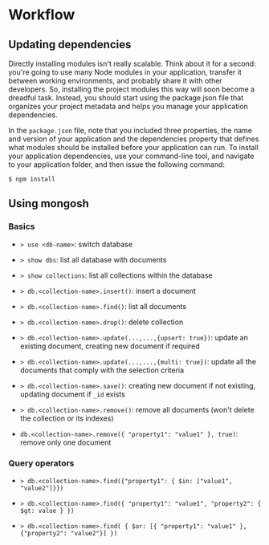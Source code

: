 # Workflow

## Updating dependencies

Directly installing modules isn't really scalable. Think about it for a second:
you're going to use many Node modules in your application, transfer it between
working environments, and probably share it with other developers. So, installing
the project modules this way will soon become a dreadful task. Instead, you should
start using the package.json file that organizes your project metadata and helps
you manage your application dependencies.

In the ```package.json``` file, note that you included three properties, the name and
version of your application and the dependencies property that defines what
modules should be installed before your application can run. To install your
application dependencies, use your command-line tool, and navigate to your
application folder, and then issue the following command:

```
$ npm install
```

## Using mongosh

### Basics

- ```> use <db-name>```: switch database

- ```> show dbs```: list all database with documents

- ```> show collections```: list all collections within the database

- ```> db.<collection-name>.insert()```: insert a document

- ```> db.<collection-name>.find()```: list all documents

- ```> db.<collection-name>.drop()```: delete collection

- ```> db.<collection-name>.update(...,...,{upsert: true})```: update an existing document, creating new document if required

- ```> db.<collection-name>.update(...,...,{multi: true})```: update all the documents that comply with the selection criteria

- ```> db.<collection-name>.save()```: creating new document if not existing, updating document if ```_id``` exists

- ```> db.<collection-name>.remove()```: remove all documents (won't delete the collection or its indexes)

- ```db.<collection-name>.remove({ "property1": "value1" }, true)```: remove only one document

### Query operators

- ```> db.<collection-name>.find({"property1": { $in: ["value1", "value2"]}})```

- ```> db.<collection-name>.find({ "property1": "value1", "property2": { $gt: value } })```

- ```> db.<collection-name>.find( { $or: [{ "property1": "value1" }, {"property2": "value2"}] })```
